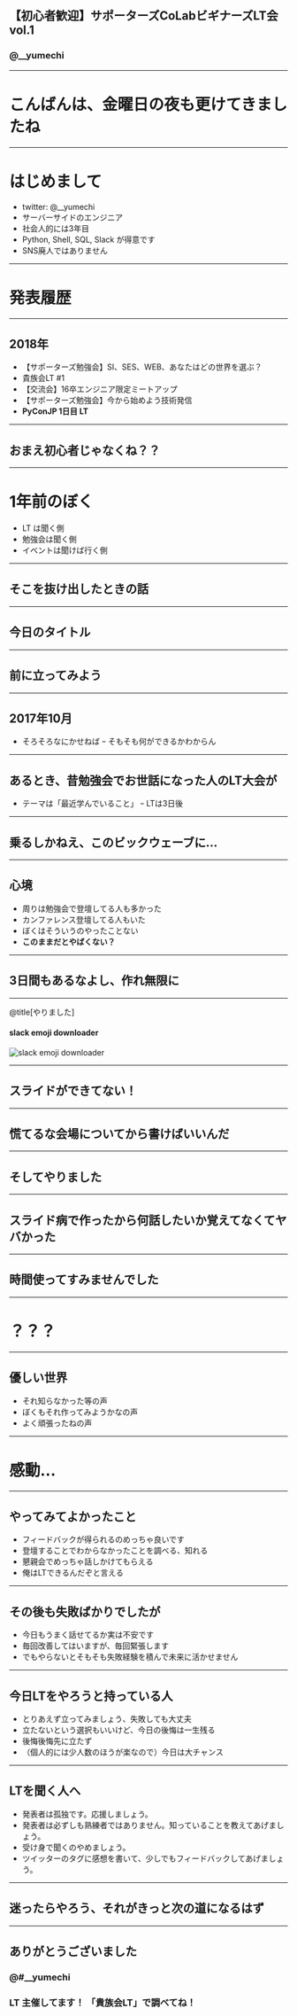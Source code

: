 ## 【初心者歓迎】サポーターズCoLabビギナーズLT会vol.1
### @__yumechi

---

# こんばんは、金曜日の夜も更けてきましたね

---

# はじめまして
- twitter: @__yumechi
- サーバーサイドのエンジニア
- 社会人的には3年目
- Python, Shell, SQL, Slack が得意です
- SNS廃人ではありません

---

# 発表履歴

---

## 2018年

- 【サポーターズ勉強会】SI、SES、WEB、あなたはどの世界を選ぶ？
- 貴族会LT #1
- 【交流会】16卒エンジニア限定ミートアップ
- 【サポーターズ勉強会】今から始めよう技術発信
- **PyConJP 1日目 LT**

---

## おまえ初心者じゃなくね？？

---

# 1年前のぼく
- LT は聞く側
- 勉強会は聞く側
- イベントは聞けば行く側

---

## そこを抜け出したときの話

---

## 今日のタイトル

---

## 前に立ってみよう

---

## 2017年10月
- そろそろなにかせねば
ｰ そもそも何ができるかわからん

---

## あるとき、昔勉強会でお世話になった人のLT大会が
- テーマは「最近学んでいること」
ｰ LTは3日後

---

## 乗るしかねえ、このビックウェーブに…

---

## 心境
- 周りは勉強会で登壇してる人も多かった
- カンファレンス登壇してる人もいた
- ぼくはそういうのやったことない
- **このままだとやばくない？**

---

## 3日間もあるなよし、作れ無限に

---

@title[やりました]

#### slack emoji downloader

![slack emoji downloader](https://raw.githubusercontent.com/yumechi/slack_emoji_downloader/master/demo/slackemojidl.gif)

---

## スライドができてない！

---

## 慌てるな会場についてから書けばいいんだ

---

## そしてやりました

---

## スライド病で作ったから何話したいか覚えてなくてヤバかった

---

## 時間使ってすみませんでした

---

# ？？？

---

## 優しい世界
- それ知らなかった等の声
- ぼくもそれ作ってみようかなの声
- よく頑張ったねの声

---

# 感動… 

---

## やってみてよかったこと
- フィードバックが得られるのめっちゃ良いです
- 登壇することでわからなかったことを調べる、知れる
- 懇親会でめっちゃ話しかけてもらえる
- 俺はLTできるんだぞと言える

---

## その後も失敗ばかりでしたが
- 今日もうまく話せてるか実は不安です
- 毎回改善してはいますが、毎回緊張します
- でもやらないとそもそも失敗経験を積んで未来に活かせません

---

## 今日LTをやろうと持っている人
- とりあえず立ってみましょう、失敗しても大丈夫
- 立たないという選択もいいけど、今日の後悔は一生残る
- 後悔後悔先に立たず
- （個人的には少人数のほうが楽なので）今日は大チャンス

---

## LTを聞く人へ
- 発表者は孤独です。応援しましょう。
- 発表者は必ずしも熟練者ではありません。知っていることを教えてあげましょう。
- 受け身で聞くのやめましょう。
- ツイッターのタグに感想を書いて、少しでもフィードバックしてあげましょう。 

---

## 迷ったらやろう、それがきっと次の道になるはず

---

## ありがとうございました
### @#__yumechi
### LT 主催してます！ 「貴族会LT」で調べてね！

